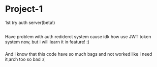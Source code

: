 # Project-1
 1st  try auth server(beta!)
 ##
 Have problem with auth rediderct system cause idk how use JWT token system now, but i will learn it in feature! :)
 ###
 And i know that this code have so much bags and not worked like i need it,arch too so bad :(

